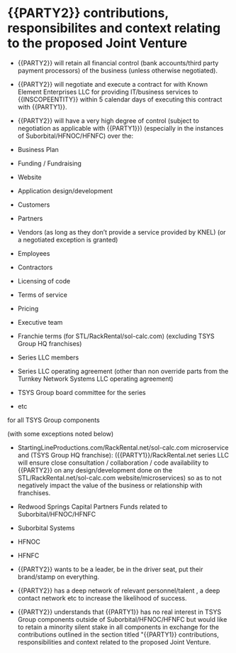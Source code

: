 # {{PARTY2}} contributions, responsibilites and context relating to the proposed Joint Venture

- {{PARTY2}} will retain all financial control (bank accounts/third party payment processors) of the business (unless otherwise negotiated).

- {{PARTY2}} will negotiate and execute a contract for with Known Element Enterprises LLC for providing IT/business services to {{INSCOPEENTITY}} within 5 calendar days of executing this contract with {{PARTY1}}.

- {{PARTY2}} will have a very high degree of control (subject to negotiation as applicable with {{PARTY1}}) (especially in the instances of Suborbital/HFNOC/HFNFC) over the:

- Business Plan
- Funding / Fundraising 
- Website 
- Application design/development 
- Customers
- Partners
- Vendors (as long as they don’t provide a service provided by KNEL) (or a negotiated exception is granted)
- Employees
- Contractors 
- Licensing of code 
- Terms of service 
- Pricing
- Executive team
- Franchie terms (for STL/RackRental/sol-calc.com) (excluding TSYS Group HQ franchises)
- Series LLC members 
- Series LLC operating agreement (other than non override parts from the Turnkey Network Systems LLC operating agreement)
- TSYS Group board committee for the series 
- etc  

for all TSYS Group components

(with some exceptions noted below)

- StartingLineProductions.com/RackRental.net/sol-calc.com microservice and (TSYS Group HQ franchise): ({{PARTY1}}/RackRental.net series LLC will ensure close consultation / collaboration / code availability to {{PARTY2}} on any design/development done on the STL/RackRental.net/sol-calc.com website/microservices) so as to not negatively impact the value of the business or relationship with franchises.
- Redwood Springs Capital Partners Funds related to Suborbital/HFNOC/HFNFC 
- Suborbital Systems
- HFNOC
- HFNFC

- {{PARTY2}} wants to be a leader, be in the driver seat, put their brand/stamp on everything. 

- {{PARTY2}} has a deep network of relevant personnel/talent , a deep contact network etc to increase the likelihood of success. 

- {{PARTY2}} understands that {{PARTY1}} has no real interest in TSYS Group components outside of Suborbital/HFNOC/HFNFC but would like to retain a minority silent stake in all components in exchange for the contributions outlined in the section titled "{{PARTY1}} contributions, responsibilities and context related to the proposed Joint Venture.
 
